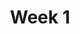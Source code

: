---
title: Week 1
weekNumber: 1
days:
- date: 2022-08-25
  events:
    ? '**Lecture 1**{: .label .label-lecture } [Introduction](lecture/lec01)'
    ? '**Quick Check 1**{: .label .label-survey } [Quick Check 1](https://www.gradescope.com/courses/422877/assignments/2193231) (due 8/29)'
    : ''
- date: 2022-08-26
  events:
    ? '**Lab 1**{: .label .label-lab } [Prerequisite Coding](https://data100.datahub.berkeley.edu/hub/user-redirect/git-pull?repo=https%3A%2F%2Fgithub.com%2FDS-100%2Ffa22&branch=main&urlpath=lab%2Ftree%2Ffa22%2Flab%2Flab01%2Flab01.ipynb) (due Aug 30)'
    ? '**Homework 1**{: .label .label-hw } [Prerequisite Math](https://drive.google.com/file/d/1OybvS1SDhqfO0GCtsj55qL5fgp_nQUur/view?usp=sharing){:target="_blank"} (due Sep 1)'
    : ''
---